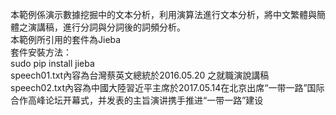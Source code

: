 本範例係演示數據挖掘中的文本分析，利用演算法進行文本分析，將中文繁體與簡體之演講稿，進行分詞與分詞後的詞頻分析。<br>
本範例所引用的套件為Jieba <br>
套件安裝方法：<br>
sudo pip install jieba <br>
speech01.txt內容為台灣蔡英文總統於2016.05.20 之就職演說講稿<br>
speech02.txt內容為中國大陸習近平主席於2017.05.14在北京出席“一带一路”国际合作高峰论坛开幕式，并发表的主旨演讲携手推进“一带一路”建设
<br>
